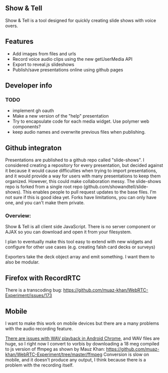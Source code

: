 Show & Tell
--------------------------------------------------------------------------------

Show & Tell is a tool designed for quickly creating slide shows with voice overs.

Features
--------
* Add images from files and urls
* Record voice audio clips using the new getUserMedia API
* Export to reveal.js slideshows
* Publish/save presentations online using github pages

Developer info
--------------------------------------------------------------------------------

### TODO

* implement gh oauth
* Make a new version of the "help" presentation
* Try to encapsulate code for each media widget. Use polymer web components?
* keep audio names and overwrite previous files when publishing.

## Github integraton

Presentations are published to a github repo called "slide-shows".
I considered creating a repository for every presentation, but decided against it
because it would cause difficulties when trying to import presentations,
and it would provide a way for users with many presentations to keep them organized.
However, this could make collaboration messy. 
The slide-shows repo is forked from a single root repo (github.com/showandtell/slide-shows).
This enables people to pull request updates to the base files.
I'm not sure if this is good idea yet. Forks have limitations,
you can only have one, and you can't make them private.

### Overview:

Show & Tell is all client side JavaScript. There is no server component or AJAX
so you can download and open it from your filesystem.

I plan to eventually make this tool easy to extend with new widgets and configure for other use cases
(e.g. creating falsh card decks or surveys)

Exporters take the deck object array and emit something.
I want them to also be modular.

## Firefox with RecordRTC

There is a transcoding bug: https://github.com/muaz-khan/WebRTC-Experiment/issues/173

## Mobile 

I want to make this work on mobile devices but there are a many problems with the audio recording feature.

[There are issues with WAV playback in Android Chrome](http://stackoverflow.com/questions/19731825/webrtc-audio-playback-in-android-chrome),
and WAV files are huge, so I right now I convert to vorbis by downloading a 18 meg
compiled to js version of ffmpeg as shown by Mauz Khan:
https://github.com/muaz-khan/WebRTC-Experiment/tree/master/ffmpeg
Conversion is slow on mobile, and it doesn't produce any output,
I think because there is a problem with the recording itself.
